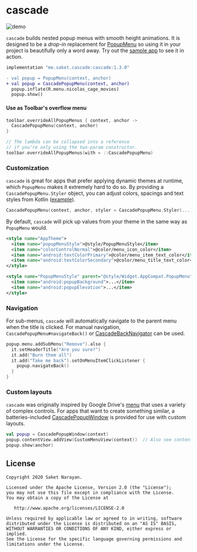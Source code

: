 # cascade

![demo](demo.gif)

`cascade` builds nested popup menus with smooth height animations. It is designed to be a *drop-in* replacement for [PopupMenu](https://developer.android.com/reference/androidx/appcompat/widget/PopupMenu) so using it in your project is beautifully only a word away. Try out the [sample app](https://github.com/saket/cascade/releases/download/1.3.0/cascade_v1.3.0_sample.apk) to see it in action.

```groovy
implementation "me.saket.cascade:cascade:1.3.0"
```

```diff
- val popup = PopupMenu(context, anchor)
+ val popup = CascadePopupMenu(context, anchor)
  popup.inflate(R.menu.nicolas_cage_movies)
  popup.show()
```

#### Use as Toolbar's overflow menu

```kotlin
toolbar.overrideAllPopupMenus { context, anchor ->
  CascadePopupMenu(context, anchor)
}

// The lambda can be collapsed into a reference
// if you're only using the two-param constructor.
toolbar.overrideAllPopupMenus(with = ::CascadePopupMenu)
```

### Customization

`cascade` is great for apps that prefer applying dynamic themes at runtime, which `PopupMenu` makes it extremely hard to do so. By providing a `CascadePopupMenu.Styler` object, you can adjust colors, spacings and text styles from Kotlin ([example](https://github.com/saket/cascade/blob/ea668552999be0d3fd235e9feefa782ac92b13d4/sample/src/main/java/me/saket/cascade/sample/MainActivity.kt#L91:L110)).

```kotlin
CascadePopupMenu(context, anchor, styler = CascadePopupMenu.Styler(...))
```

By default, `cascade` will pick up values from your theme in the same way as `PopupMenu` would.

```xml
<style name="AppTheme">
  <item name="popupMenuStyle">@style/PopupMenuStyle</item>
  <item name="colorControlNormal">@color/menu_icon_color</item>
  <item name="android:textColorPrimary">@color/menu_item_text_color</item>
  <item name="android:textColorSecondary">@color/menu_title_text_color</item>
</style>

<style name="PopupMenuStyle" parent="@style/Widget.AppCompat.PopupMenu">
  <item name="android:popupBackground">...</item>
  <item name="android:popupElevation">...</item>
</style>
```

### Navigation

For sub-menus, `cascade` will automatically navigate to the parent menu when the title is clicked. For manual navigation, `CascadePopupMenu#navigateBack()` or [CascadeBackNavigator](https://github.com/saket/cascade/blob/trunk/cascade/src/main/java/me/saket/cascade/CascadeBackNavigator.kt) can be used.

```kotlin
popup.menu.addSubMenu("Remove").also {
  it.setHeaderTitle("Are you sure?")
  it.add("Burn them all")
  it.add("Take me back").setOnMenuItemClickListener {
    popup.navigateBack()
  }
}
```

### Custom layouts

`cascade` was originally inspired by Google Drive's [menu](https://twitter.com/saketme/status/1313130386743066627) that uses a variety of complex controls. For apps that want to create something similar, a batteries-included [CascadePopupWindow](https://github.com/saket/cascade/blob/trunk/cascade/src/main/java/me/saket/cascade/CascadePopupWindow.kt) is provided for use with custom layouts.

```kotlin
val popup = CascadePopupWindow(context)
popup.contentView.addView(CustomMenuView(context))  // Also see contentView.goBack().
popup.show(anchor)
```

## License

```
Copyright 2020 Saket Narayan.

Licensed under the Apache License, Version 2.0 (the "License");
you may not use this file except in compliance with the License.
You may obtain a copy of the License at

   http://www.apache.org/licenses/LICENSE-2.0

Unless required by applicable law or agreed to in writing, software
distributed under the License is distributed on an "AS IS" BASIS,
WITHOUT WARRANTIES OR CONDITIONS OF ANY KIND, either express or implied.
See the License for the specific language governing permissions and
limitations under the License.
```
